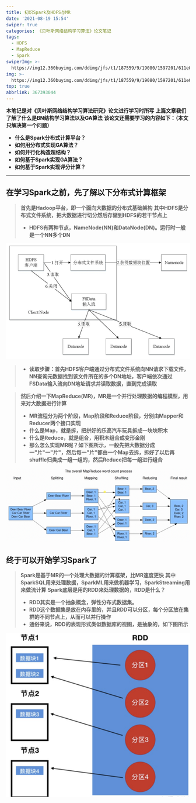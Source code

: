 ```yaml
---
title: 初识Spark及HDFS与MR
date: '2021-08-19 15:54'
swiper: true
categories: 《贝叶斯网络结构学习算法》论文笔记
tags:
  - HDFS
  - MapReduce
  - Spark
swiperImg: >-
  https://img12.360buyimg.com/ddimg/jfs/t1/187559/9/19080/1597201/611e0ea1E148a8b9b/13986e701669c61c.png
img: >-
  https://img12.360buyimg.com/ddimg/jfs/t1/187559/9/19080/1597201/611e0ea1E148a8b9b/13986e701669c61c.png
top: true
abbrlink: 367393044
---
```


**本笔记是对《贝叶斯网络结构学习算法研究》论文进行学习时所写**
**上篇文章我们了解了什么是BN结构学习算法以及GA算法**
**该论文还需要学习的内容如下：（本文只解决第一个问题）**

- **什么是Spark分布式计算平台？**
- **如何用分布式实现GA算法？**
- **如何并行化构造超结构？**
- **如何基于Spark实现GA算法？**
- **如何基于Spark实现评分计算？**

---

## 在学习Spark之前，先了解以下分布式计算框架
> **首先是Hadoop平台，即一个面向大数据的分布式基础架构**
> **其中HDFS是分布式文件系统，把大数据进行切分然后存储到HDFS的若干节点上**
> - **HDFS有两种节点，NameNode(NN)和DataNode(DN)。运行时一般是一个NN多个DN**
>
![](/medias/初识Spark及HDFS与MR/0.png)
> - **读取步骤：首先HDFS客户端通过分布式文件系统向NN请求下载文件，NN查询元数据找到该文件所在的多个DN地址，客户端依次通过FSData输入流向DN地址请求并读取数据，直到完成读取**
>


> **然后介绍一下MapReduce(MR)，MR是一个并行处理数据的编程模型，用来对大数据进行计算**
> - **MR流程分为两个阶段，Map阶段和Reduce阶段，分别由Mapper和Reducer两个接口实现**
> - **什么是Map，就是拆，把拼好的乐高汽车玩具拆成一块块积木**
> - **什么是Reduce，就是组合，用积木组合成变形金刚**
> - **那么怎么实现MR呢？如下图所示，一般先把大数据分成一"片"一"片"，然后每一"片"都由一个Map去拆，拆好了以后再shuffle归类成一组一组的，然后Reduce把每一组进行组合**
>
![](/medias/初识Spark及HDFS与MR/1.png)

## 终于可以开始学习Spark了
> **Spark是基于MR的一个处理大数据的计算框架，比MR速度更快**
> **其中SparkSQL用来处理数据，SparkML用来做机器学习，SparkStreaming用来做流计算**
> **Spark底层是用的RDD来处理数据的，RDD是什么？**
> - **RDD其实是一个抽象概念，弹性分布式数据集。**
> - **RDD这个数据集是放在内存里的，并且RDD可以分区，每个分区放在集群的不同节点上，从而可以并行操作**
> - **通俗来说，RDD的表现形式类似数据库的视图，是抽象的，如下图所示**
>
![](/medias/初识Spark及HDFS与MR/2.png)
